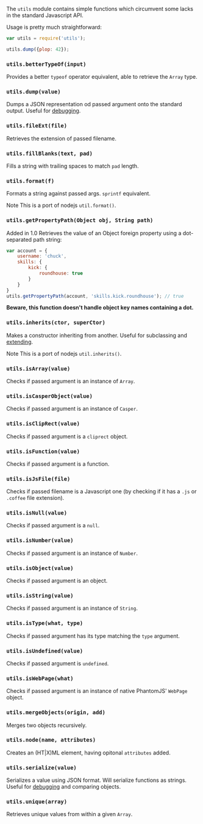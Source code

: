 The `utils` module contains simple functions which circumvent some lacks in the
standard Javascript API.

Usage is pretty much straightforward:

```javascript
var utils = require('utils');

utils.dump({plop: 42});
```

<h3 id="utils.betterTypeOf"><code>utils.betterTypeOf(input)</code></h3>

Provides a better `typeof` operator equivalent, able to retrieve the `Array`
type.

<h3 id="utils.dump"><code>utils.dump(value)</code></h3>

Dumps a JSON representation od passed argument onto the standard output. Useful
for [debugging](debugging.html).

<h3 id="utils.fileExt"><code>utils.fileExt(file)</code></h3>

Retrieves the extension of passed filename.

<h3 id="utils.fillBlanks"><code>utils.fillBlanks(text, pad)</code></h3>

Fills a string with trailing spaces to match `pad` length.

<h3 id="utils.format"><code>utils.format(f)</code></h3>

Formats a string against passed args. `sprintf` equivalent.

<span class="label label-info">Note</span>
This is a port of nodejs `util.format()`.

<h3 id="utils.getPropertyPath"><code>utils.getPropertyPath(Object obj, String path)</code></h3>

<span class="label label-success">Added in 1.0</span>
Retrieves the value of an Object foreign property using a dot-separated
path string:

```javascript
var account = {
    username: 'chuck',
    skills: {
        kick: {
            roundhouse: true
        }
    }
}
utils.getPropertyPath(account, 'skills.kick.roundhouse'); // true
```

**Beware, this function doesn't handle object key names containing a dot.**

<h3 id="utils.inherits"><code>utils.inherits(ctor, superCtor)</code></h3>

Makes a constructor inheriting from another. Useful for subclassing and
[extending](extending.html).

<span class="label label-info">Note</span>
This is a port of nodejs `util.inherits()`.

<h3 id="utils.isArray"><code>utils.isArray(value)</code></h3>

Checks if passed argument is an instance of `Array`.

<h3 id="utils.isCasperObject"><code>utils.isCasperObject(value)</code></h3>

Checks if passed argument is an instance of `Casper`.

<h3 id="utils.isClipRect"><code>utils.isClipRect(value)</code></h3>

Checks if passed argument is a `cliprect` object.

<h3 id="utils.isFunction"><code>utils.isFunction(value)</code></h3>

Checks if passed argument is a function.

<h3 id="utils.isJsFile"><code>utils.isJsFile(file)</code></h3>

Checks if passed filename is a Javascript one (by checking if it has a `.js` or
`.coffee` file extension).

<h3 id="utils.isNull"><code>utils.isNull(value)</code></h3>

Checks if passed argument is a `null`.

<h3 id="utils.isNumber"><code>utils.isNumber(value)</code></h3>

Checks if passed argument is an instance of `Number`.

<h3 id="utils.isObject"><code>utils.isObject(value)</code></h3>

Checks if passed argument is an object.

<h3 id="utils.isString"><code>utils.isString(value)</code></h3>

Checks if passed argument is an instance of `String`.

<h3 id="utils.isType"><code>utils.isType(what, type)</code></h3>

Checks if passed argument has its type matching the `type` argument.

<h3 id="utils.isUndefined"><code>utils.isUndefined(value)</code></h3>

Checks if passed argument is `undefined`.

<h3 id="utils.isWebPage"><code>utils.isWebPage(what)</code></h3>

Checks if passed argument is an instance of native PhantomJS' `WebPage` object.

<h3 id="utils.mergeObjects"><code>utils.mergeObjects(origin, add)</code></h3>

Merges two objects recursively.

<h3 id="utils.node"><code>utils.node(name, attributes)</code></h3>

Creates an (HT|X)ML element, having opitonal `attributes` added.

<h3 id="utils.serialize"><code>utils.serialize(value)</code></h3>

Serializes a value using JSON format. Will serialize functions as strings.
Useful for [debugging](debugging.html) and comparing objects.

<h3 id="utils.unique"><code>utils.unique(array)</code></h3>

Retrieves unique values from within a given `Array`.
